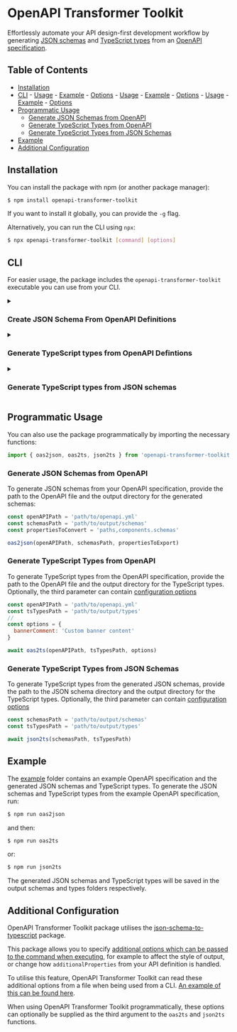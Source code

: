 # OpenAPI Transformer Toolkit

Effortlessly automate your API design-first development workflow by generating [JSON schemas](https://json-schema.org/) and [TypeScript types](https://www.typescriptlang.org/) from an [OpenAPI specification](https://spec.openapis.org/oas/v3.1.0).

## Table of Contents

<!-- toc -->

- [Installation](#installation)
- [CLI](#cli) - [Usage](#usage) - [Example](#example) - [Options](#options) - [Usage](#usage-1) - [Example](#example-1) - [Options](#options-1) - [Usage](#usage-2) - [Example](#example-2) - [Options](#options-2)
- [Programmatic Usage](#programmatic-usage)
  - [Generate JSON Schemas from OpenAPI](#generate-json-schemas-from-openapi)
  - [Generate TypeScript Types from OpenAPI](#generate-typescript-types-from-openapi)
  - [Generate TypeScript Types from JSON Schemas](#generate-typescript-types-from-json-schemas)
- [Example](#example-3)
- [Additional Configuration](#additional-configuration)

<!-- tocstop -->

## Installation

You can install the package with npm (or another package manager):

```sh
$ npm install openapi-transformer-toolkit
```

If you want to install it globally, you can provide the `-g` flag.

Alternatively, you can run the CLI using `npx`:

```sh
$ npx openapi-transformer-toolkit [command] [options]
```

## CLI

For easier usage, the package includes the `openapi-transformer-toolkit` executable you can use from your CLI.

<details>
<summary>
<h3 id="create-json-schema-from-openapi-definitions">Create JSON Schema From OpenAPI Definitions</h3>
</summary>

Using the `oas2json` command you can create JSON schema records from OpenAPI definitions.

##### Usage

```sh
openapi-transformer-toolkit oas2json [options]
```

##### Example

```sh
$ openapi-transformer-toolkit oas2json -i ./openapi.yml -o ./schemas -p paths,components.schemas
```

##### Options

```
-i, --input <string>       Specify the path to the OpenAPI file
-o, --output <string>      Specify the path to the folder where you wish to output the schemas
-p, --properties <string>  Specify the properties/definitions in the OpenAPI file to convert in a comma-separated list (defaults to 'components.schemas')
-h, --help                 Display help for command
```

</details>

<details>
<summary>
<h3 id="generate-typescript-types-from-openapi-defintions">Generate TypeScript types from OpenAPI Defintions</h3>
</summary>

Using the `oas2ts` command you can create TypeScript types from your OpenAPI definitions.

##### Usage

```sh
openapi-transformer-toolkit oas2ts [options]
```

##### Example

```sh
$ openapi-transformer-toolkit oas2ts -i ./openapi.yml -o ./types
```

```sh
$ openapi-transformer-toolkit oas2ts -i ./openapi.yml -o ./types -c ./config.json
```

##### Options

```
-i, --input <string>        Path to the OpenAPI file
-o, --output <string>    Path to the folder where to output the TypeScript types
-c, --config <string>    Path to the JSON/JS config file
-h, --help                      display help for command
```

See [Additional Configuration](#additional-configuration) for the `-c, --config` option.

</details>

<details>
<summary>
<h3 id="generate-typescript-types-from-json-schemas">Generate TypeScript types from JSON schemas
</h3>
</summary>

Using the `json2ts` command you can create TypeScript types from your JSON Schema definitions.

##### Usage

```sh
openapi-transformer-toolkit json2ts [options]
```

##### Example

```sh
$ openapi-transformer-toolkit json2ts -i ./schemas -o ./types
```

```sh
$ openapi-transformer-toolkit json2ts -i ./schemas -o ./types -c ./config.json
```

##### Options

```
-i, --input <string>          Path to the JSON schemas folder
-o, --output <string>       Path to the folder where to output the TS files
-c, --config <string>       Path to the JSON/JS config file
-h, --help                         display help for command
```

See [Additional Configuration](#additional-configuration) for the `-c, --config` option.

</details>

## Programmatic Usage

You can also use the package programmatically by importing the necessary functions:

```javascript
import { oas2json, oas2ts, json2ts } from 'openapi-transformer-toolkit'
```

### Generate JSON Schemas from OpenAPI

To generate JSON schemas from your OpenAPI specification, provide the path to the OpenAPI file and the output directory for the generated schemas:

```javascript
const openAPIPath = 'path/to/openapi.yml'
const schemasPath = 'path/to/output/schemas'
const propertiesToConvert = 'paths,components.schemas'

oas2json(openAPIPath, schemasPath, propertiesToExport)
```

### Generate TypeScript Types from OpenAPI

To generate TypeScript types from the OpenAPI specification, provide the path to the OpenAPI file and the output directory for the TypeScript types. Optionally, the third parameter can contain [configuration options](#additional-configuration)

```javascript
const openAPIPath = 'path/to/openapi.yml'
const tsTypesPath = 'path/to/output/types'
//
const options = {
  bannerComment: 'Custom banner content'
}

await oas2ts(openAPIPath, tsTypesPath, options)
```

### Generate TypeScript Types from JSON Schemas

To generate TypeScript types from the generated JSON schemas, provide the path to the JSON schema directory and the output directory for the TypeScript types. Optionally, the third parameter can contain [configuration options](#additional-configuration)

```javascript
const schemasPath = 'path/to/output/schemas'
const tsTypesPath = 'path/to/output/types'

await json2ts(schemasPath, tsTypesPath)
```

## Example

The [example](./example) folder contains an example OpenAPI specification and the generated JSON schemas and TypeScript types. To generate the JSON schemas and TypeScript types from the example OpenAPI specification, run:

```sh
$ npm run oas2json
```

and then:

```sh
$ npm run oas2ts
```

or:

```sh
$ npm run json2ts
```

The generated JSON schemas and TypeScript types will be saved in the output schemas and types folders respectively.

## Additional Configuration

OpenAPI Transformer Toolkit package utilises the [json-schema-to-typescript](https://www.npmjs.com/package/json-schema-to-typescript) package.

This package allows you to specify [additional options which can be passed to the command when executing](https://www.npmjs.com/package/json-schema-to-typescript#user-content-options), for example to affect the style of output, or change how `additionalProperties` from your API definition is handled.

To utilise this feature, OpenAPI Transformer Toolkit can read these additional options from a file when being used from a CLI. [An example of this can be found here](https://github.com/nearform/openapi-transformer-toolkit/blob/master/example/json-schema-to-typescript-config.json).

When using OpenAPI Transformer Toolkit programmatically, these options can optionally be supplied as the third argument to the `oas2ts` and `json2ts` functions.
